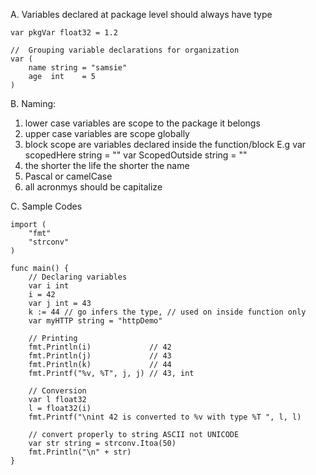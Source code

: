 A. Variables declared at package level should always have type

```
var pkgVar float32 = 1.2

//  Grouping variable declarations for organization
var (
	name string = "samsie"
	age  int    = 5
)
```

B. Naming:

1. lower case variables are scope to the package it belongs
2. upper case variables are scope globally
3. block scope are variables declared inside the function/block
   E.g
   var scopedHere string = ""
   var ScopedOutside string = ""
4. the shorter the life the shorter the name
5. Pascal or camelCase
6. all acronmys should be capitalize

C. Sample Codes

```
import (
	"fmt"
	"strconv"
)

func main() {
	// Declaring variables
	var i int
	i = 42
	var j int = 43
	k := 44 // go infers the type, // used on inside function only
    var myHTTP string = "httpDemo"

	// Printing
	fmt.Println(i)             // 42
	fmt.Println(j)             // 43
	fmt.Println(k)             // 44
	fmt.Printf("%v, %T", j, j) // 43, int

	// Conversion
	var l float32
	l = float32(i)
	fmt.Printf("\nint 42 is converted to %v with type %T ", l, l)

	// convert properly to string ASCII not UNICODE
	var str string = strconv.Itoa(50)
	fmt.Println("\n" + str)
}

```
